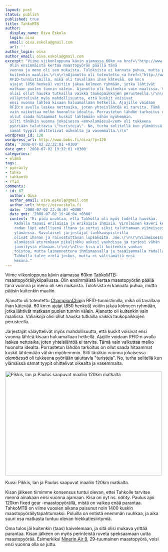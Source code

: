 ```yaml
---
layout: post
status: publish
published: true
title: TahkoMTB
author:
  display_name: Oiva Eskola
  login: oiva
  email: oiva.eskola@gmail.com
  url: ''
author_login: oiva
author_email: oiva.eskola@gmail.com
excerpt: "Viime viikonloppuna kävin ajamassa 60km <a href=\"http://www.tahkomtb.fi/index?page=1\">TahkoMTB</a>-maastopyöräilykilpailussa.
  Olin ensimmäistä kertaa maastopyörän päällä tänä
  vuonna ja meno oli sen mukaista. Tuloksista ei kannata puhua, mutta pääsin
  kuitenkin maaliin.\r\n\r\nAjanotto oli toteutettu <a href=\"http://www.championchip.fi/index.asp?pid=19\">ChampionChip</a>in
  RFID-tunnistimilla, mikä oli tavallaan ihan kätevää. 60 km:n
  ajajat (850 henkeä) voitiin jakaa kolmeen ryhmään, jotka lähtivät
  matkaan puolen tunnin välein. Ajanotto oli kuitenkin vain maalissa. Väliaikoja
  olisi ollut hauska tutkailla vaikka taukopaikkojen perusteella.\r\n\r\nJärjestäjät
  väläyttelivät myös mahdollisuutta, että kuskit voisivat
  ensi vuonna lähteä kisaan haluamallaan hetkellä. Ajajille voidaan
  RFID:n avulla laskea nettoaika, joten yhteislähtöä ei tarvita. Tämä
  vain vaikuttaa melko huonolta idealta. Porrastetun lähdön tarkoitus on
  ollut saada hitaammat kuskit lähtemään vähän myöhemmin.
  Silti tänäkin vuonna jokaisessa <em>alamäessä</em> oli tukkeena
  pyöriään taluttavia \"turisteja\". No, turha selitellä kun ylämäissä
  samat tyypit ohittelivat oikealta ja vasemmalta.\r\n"
wordpress_id: 120
wordpress_url: http://www.bobs.fi/oiva/?p=120
date: '2008-07-02 22:32:01 +0300'
date_gmt: '2008-07-02 19:32:01 +0300'
categories:
- elämä
tags:
- pyöräily
- tahko
- tahkomtb
- rfid
comments:
- id: 67
  author: Oiva
  author_email: oiva.eskola@gmail.com
  author_url: http://oivaeskola.fi
  date: '2008-07-02 22:46:04 +0300'
  date_gmt: '2008-07-02 19:46:04 +0300'
  content: "Ei pidä unohtaa, että Tahkolla oli myös todella hauskaa.
    Radalla tapasi erilaisia ja erikoisia ihmisiä. Virolainen kaveri kertoi ajaneensa
    radan läpi edellisenä iltana ja sortui siksi taluttamaan viimeisessä
    ylämäessä. Savolaiset järjestäjät tankkauspisteillä
    olivat ihanan ja raivostuttavan lupsakoita. Jne.\r\n\r\nViimeisessä isossa
    alamäessä eturenkaan pikalinkku aukesi vauhdissa ja tarjosi vähän
    jännitystä elämään.\r\n\r\nItse kisa oli kuitenkin vanhan
    toistoa, mutta laimennettuna ihmismassalla ja tasaisemmalla radalla. Viides kerta
    Tahkolla tulee vielä joskus, mutta ei välttämättä ensi
    kesänä."
---
```

<p>Viime viikonloppuna kävin ajamassa 60km <a href="http://www.tahkomtb.fi/index?page=1">TahkoMTB</a>-maastopyöräilykilpailussa. Olin ensimmäistä kertaa maastopyörän päällä tänä vuonna ja meno oli sen mukaista. Tuloksista ei kannata puhua, mutta pääsin kuitenkin maaliin.</p>
<p>Ajanotto oli toteutettu <a href="http://www.championchip.fi/index.asp?pid=19">ChampionChip</a>in RFID-tunnistimilla, mikä oli tavallaan ihan kätevää. 60 km:n ajajat (850 henkeä) voitiin jakaa kolmeen ryhmään, jotka lähtivät matkaan puolen tunnin välein. Ajanotto oli kuitenkin vain maalissa. Väliaikoja olisi ollut hauska tutkailla vaikka taukopaikkojen perusteella.</p>
<p>Järjestäjät väläyttelivät myös mahdollisuutta, että kuskit voisivat ensi vuonna lähteä kisaan haluamallaan hetkellä. Ajajille voidaan RFID:n avulla laskea nettoaika, joten yhteislähtöä ei tarvita. Tämä vain vaikuttaa melko huonolta idealta. Porrastetun lähdön tarkoitus on ollut saada hitaammat kuskit lähtemään vähän myöhemmin. Silti tänäkin vuonna jokaisessa <em>alamäessä</em> oli tukkeena pyöriään taluttavia "turisteja". No, turha selitellä kun ylämäissä samat tyypit ohittelivat oikealta ja vasemmalta.<br />
<a id="more"></a><a id="more-120"></a><br />
<a title="DSC_0215 by oiva_eskola, on Flickr" href="http://www.flickr.com/photos/oiva/2625214313/"><img src="http://farm4.static.flickr.com/3034/2625214313_79c4200d52.jpg" alt="Pikkis, Ian ja Paulus saapuvat maaliin 120km matkalta" width="500" height="334" /></a></p>
<p style="text-align: justify;">Kuva: Pikkis, Ian ja Paulus saapuvat maaliin 120km matkalta.</p>
<p>Kisan jälkeen tiimimme konsensus tuntui olevan, ettei Tahkolle tarvitse mennä ainakaan ensi vuonna ajamaan. Kisa on nyt ns. <em>nähty</em>. Paulus ajoi 120km fixed gear -maastopyörällä, mistä on vaikea enää parantaa. TahkoMTB on viime vuosien aikana paisunut noin 1400 kuskin maastopyöräilytapahtumaksi. Poluilla on entistä enemmän ruuhkaa, ja aika suuri osa matkasta tuntuu olevan hiekkatiesiirtymiä.</p>
<p>Oma tulos jäi kuitenkin (taas) kaivelemaan, ja sitä olisi mukava yrittää parantaa. Kisan jälkeen on myös perinteistä ruveta speksaamaan uutta maastopyörää. Esimerkiksi <a href="http://www.ninerbikes.com/air9.html">Ninerin Air 9</a>, 29-tuumainen maastopyörä, voisi ensi vuonna olla <em>se</em> juttu.</p>
